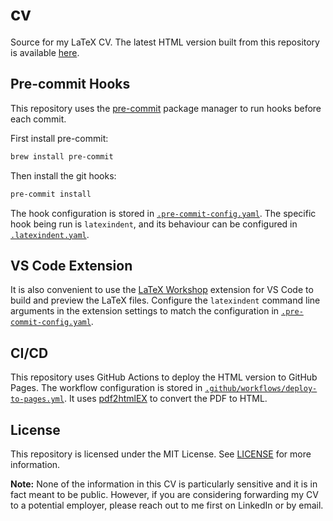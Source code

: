# cv

Source for my LaTeX CV. The latest HTML version built from this repository is available [here](https://zhaochi.i-ll.cc).

## Pre-commit Hooks

This repository uses the [pre-commit](https://pre-commit.com/) package manager to run hooks before each commit.

First install pre-commit:

```bash
brew install pre-commit
```

Then install the git hooks:

```bash
pre-commit install
```

The hook configuration is stored in [`.pre-commit-config.yaml`](.pre-commit-config.yaml). The specific hook being run is `latexindent`, and its behaviour can be configured in [`.latexindent.yaml`](.latexindent.yaml).

## VS Code Extension

It is also convenient to use the [LaTeX Workshop](https://marketplace.visualstudio.com/items?itemName=James-Yu.latex-workshop) extension for VS Code to build and preview the LaTeX files. Configure the `latexindent` command line arguments in the extension settings to match the configuration in [`.pre-commit-config.yaml`](.pre-commit-config.yaml).

## CI/CD

This repository uses GitHub Actions to deploy the HTML version to GitHub Pages. The workflow configuration is stored in [`.github/workflows/deploy-to-pages.yml`](.github/workflows/deploy-to-pages.yml). It uses [pdf2htmlEX](https://github.com/pdf2htmlEX/pdf2htmlEX) to convert the PDF to HTML.

## License

This repository is licensed under the MIT License. See [LICENSE](LICENSE) for more information.

**Note:** None of the information in this CV is particularly sensitive and it is in fact meant to be public. However, if you are considering forwarding my CV to a potential employer, please reach out to me first on LinkedIn or by email.
